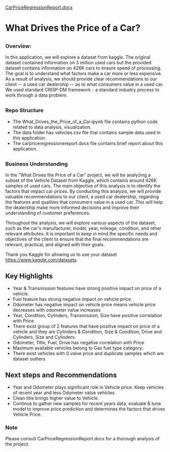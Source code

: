 [CarPriceRegressionReport.docx](https://github.com/user-attachments/files/15950100/CarPriceRegressionReport.docx)
## <h1><b>What Drives the Price of a Car?</b></h1>

## <h3>Overview:</h3>
<p>
In this application, we will explore a dataset from kaggle. The original dataset contained information on 3 million used cars but the provided dataset contains information on 426K cars to ensure speed of processing. The goal is to understand what factors make a car more or less expensive. As a result of analysis, we  should provide clear recommendations to our client -- a used car dealership -- as to what consumers value in a used car. We used standard CRISP-DM framework - a standard industry process to work through a data problem.
</p>

## <h3>Repo Structure</h3>
* The What_Drives_the_Price_of_a_Car.ipynb file contains python code related to data analysis, visualization.
* The data folder has vehicles.csv file that contains sample data used in this application.
* The carpriceregressionereport.docx file contains brief report about this application.

## <h3>Business Understanding</h3>
<p>
In the "What Drives the Price of a Car" project, we will be analyzing a subset of the Vehicle Dataset from Kaggle, which contains around 426K samples of used cars. The main objective of this analysis is to identify the factors that impact car prices. By conducting this analysis, we will provide valuable recommendations to our client, a used car dealership, regarding the features and qualities that consumers value in a used car. This will help the dealership make more informed decisions and improve their understanding of customer preferences.

Throughout the analysis, we will explore various aspects of the dataset, such as the car's manufacturer, model, year, mileage, condition, and other relevant attributes. It is important to keep in mind the specific needs and objectives of the client to ensure that the final recommendations are relevant, practical, and aligned with their goals.

Thank you Kaggle for allowing us to use your dataset https://www.kaggle.com/datasets.
</p>

## Key Highlights
* Year & Transmission features have strong positive impact on price of a vehicle.
* Fuel feature has strong negative impact on vehicle price.
* Odometer has negative impact on vehicle price means vehicle price decreases with odometer value increases
* Year, Condition, Cylinders, Transmission, Size have positive correlation with Price
* There exist group of 2 features that have positive impact on price of a vehicle and they are Cylinders & Condition, Size & Condition, Drive and Cylinders, Size and Cylinders.
* Odometer, Title, Fuel, Drive has negative correlation with Price
* Maximum available vehicles belong to Gas fuel type category.
* There exist vehicles with 0 value price and duplicate samples which are dataset outliers 

## Next steps and Recommendations
* Year and Odometer plays significant role in Vehicle price. Keep vehicles of recent year and less Odometer value vehicles
* Clean title brings higher value to Vehicle.
* Continue to gather new samples for recent years data, evaluate & tune model to improve price prediction and determines the factors that drives Vehicle Price.


### Note
Please consult CarPriceRegressionReport.docx for a thorough analysis of the project.



